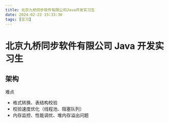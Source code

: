 ```yaml
---
title: 北京九桥同步软件有限公司Java开发实习生
date: 2024-02-22 15:33:36
tags: [实习]
---
```


# 北京九桥同步软件有限公司 Java 开发实习生

## 架构

难点

- 格式转换、表结构校验
- 校验速度优化（线程池、阻塞队列）
- 内存监控、性能调优、堆内存溢出问题
